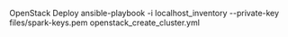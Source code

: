 
OpenStack Deploy
ansible-playbook -i localhost_inventory --private-key files/spark-keys.pem openstack_create_cluster.yml
